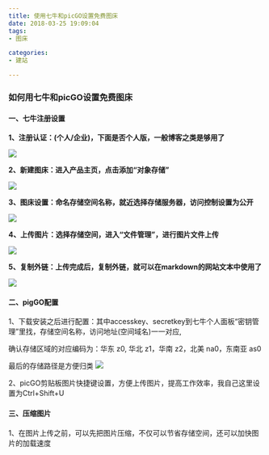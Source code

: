 ```yaml
---
title: 使用七牛和picGO设置免费图床
date: 2018-03-25 19:09:04
tags: 
- 图床

categories:
- 建站

---
```


### 如何用七牛和picGO设置免费图床 


#### 一、七牛注册设置

**1、注册认证：(个人/企业)，下面是否个人版，一般博客之类是够用了**

![](http://q92hyc32h.bkt.clouddn.com/blog_picgo/20200421113913.png)


**2、新建图床：进入产品主页，点击添加“对象存储”**

![](http://q92hyc32h.bkt.clouddn.com/blog_picgo/20200421114735.png)


**3、图床设置：命名存储空间名称，就近选择存储服务器，访问控制设置为公开**

![](http://q92hyc32h.bkt.clouddn.com/blog_picgo/20200421115311.png)


**4、上传图片：选择存储空间，进入“文件管理”，进行图片文件上传**

![](http://q92hyc32h.bkt.clouddn.com/blog_picgo/20200421115849.png)


**5、复制外链：上传完成后，复制外链，就可以在markdown的网站文本中使用了**

![](http://q92hyc32h.bkt.clouddn.com/blog_picgo/20200421120245.png)




#### 二、pigGO配置

1、下载安装之后进行配置：其中accesskey、secretkey到七牛个人面板“密钥管理”里找，存储空间名称，访问地址(空间域名)一一对应,

确认存储区域的对应编码为：华东 z0, 华北 z1，华南 z2，北美 na0，东南亚 as0

最后的存储路径是方便归类
![](http://q92hyc32h.bkt.clouddn.com/blog_picgo/20200421120621.png)

2、picGO剪贴板图片快捷键设置，方便上传图片，提高工作效率，我自己这里设置为Ctrl+Shift+U


#### 三、压缩图片

1、在图片上传之前，可以先把图片压缩，不仅可以节省存储空间，还可以加快图片的加载速度